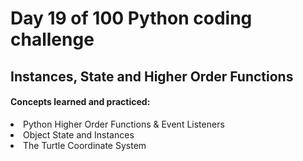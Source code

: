 <h1>Day 19 of 100 Python coding challenge</h1>
<h2>Instances, State and Higher Order Functions</h2>
<h4>Concepts learned and practiced:</h4>
<li>Python Higher Order Functions & Event Listeners
<li>Object State and Instances
<li>The Turtle Coordinate System
